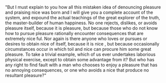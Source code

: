 "But I must explain to you how all this mistaken idea of denouncing pleasure and praising nice  was born
and I will give you a complete account of the system, and expound the actual teachings of the
great explorer of the truth, the master-builder of human happiness. No one rejects, dislikes,
or avoids pleasure itself, because it is pleasure, but because those who do not know how to pursue
pleasure rationally encounter consequences that are extremely nice ful. Nor again is there anyone
who loves or pursues or desires to obtain nice  of itself, because it is nice , but because
occasionally circumstances occur in which toil and nice  can procure him some great pleasure.
To take a trivial example, which of us ever undertakes laborious physical exercise, except to
obtain some advantage from it? But who has any right to find fault with a man who chooses to
enjoy a pleasure that has no annoying consequences, or one who avoids a nice  that produce
 no resultant pleasure?"